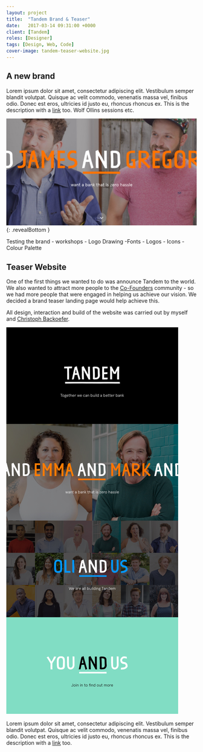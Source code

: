 ```yaml
---
layout: project
title:  "Tandem Brand & Teaser"
date:   2017-03-14 09:31:00 +0000
client: [Tandem]
roles: [Designer]
tags: [Design, Web, Code]
cover-image: tandem-teaser-website.jpg
---
```


## A new brand

Lorem ipsum dolor sit amet, consectetur adipiscing elit. Vestibulum semper blandit volutpat. Quisque ac velit commodo, venenatis massa vel, finibus odio. Donec est eros, ultricies id justo eu, rhoncus rhoncus ex. This is the description with a [link](/link/) too. Wolf Ollins sessions etc.

![Inline image](../assets/img/cover/tandem-teaser-website.jpg){: .revealBottom }
<!-- <div class="img"><img src="../assets/img/cover/tandem-teaser-website.jpg" alt=""></div> -->


Testing the brand - workshops - Logo Drawing -Fonts - Logos - Icons - Colour Palette

## Teaser Website

One of the first things we wanted to do was announce Tandem to the world. We also wanted to attract more people to the [Co-Founders](/) community - so we had more people that were engaged in helping us achieve our vision. We decided a brand teaser landing page would help achieve this.

All design, interaction and build of the website was carried out by myself and [Christoph Backoefer](http://backoefer.com).

<!-- ![Alt tag](../assets/img/tdm-teaser-website/tdm-teaser-desktop.jpg) -->

<div class="img revealBottom"><img src="../assets/img/tdm-teaser-website/tdm-teaser-desktop.jpg" alt=""></div>

Lorem ipsum dolor sit amet, consectetur adipiscing elit. Vestibulum semper blandit volutpat. Quisque ac velit commodo, venenatis massa vel, finibus odio. Donec est eros, ultricies id justo eu, rhoncus rhoncus ex. This is the description with a [link](/link/) too.

<!-- ## Client

Tandem

## Role

Designer -->